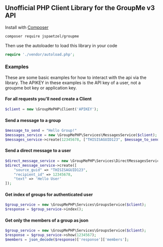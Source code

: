 ## Unofficial PHP Client Library for the GroupMe v3 API

Install with [Composer](https://getcomposer.org/)
~~~~~bash
composer require jspaetzel/groupme
~~~~~

Then use the autoloader to load this library in your code
~~~~~php
require './vendor/autoload.php';
~~~~~

### Examples
These are some basic examples for how to interact with the api via the library.
The APIKEY in these examples is the API key of a user, not a groupme bot key or application key.

#### For all requests you'll need create a Client
~~~~~php
$client = new \GroupMePHP\Client('APIKEY');
~~~~~

#### Send a message to a group
~~~~~php
$message_to_send = "Hello Group!"
$messages_service = new \GroupMePHP\Services\MessagesService($client);
$messages_service->create(12345678, ["THISISAGUID123", $message_to_send]);
~~~~~

#### Send a direct message to a user
~~~~~php
$direct_message_service = new \GroupMePHP\Services\DirectMessagesService($client);
$direct_message_service->create([
    "source_guid" => "THISISAGUID123",
    "recipient_id" => 12345678,
    "text" => 'Hello User'
]);
~~~~~

#### Get index of groups for authenticated user
~~~~~php
$group_service = new \GroupMePHP\Services\GroupsService($client);
$response = $group_service->index();
~~~~~

#### Get only the members of a group as json
~~~~~php
$group_service = new \GroupMePHP\Services\GroupsService($client);
$response = $group_service->show(1234567);
$members = json_decode($response)['response']['members'];
~~~~~

